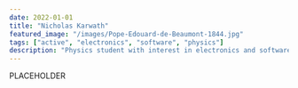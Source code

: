 ```yaml
---
date: 2022-01-01
title: "Nicholas Karwath"
featured_image: "/images/Pope-Edouard-de-Beaumont-1844.jpg"
tags: ["active", "electronics", "software", "physics"]
description: "Physics student with interest in electronics and software"
---
```


PLACEHOLDER
